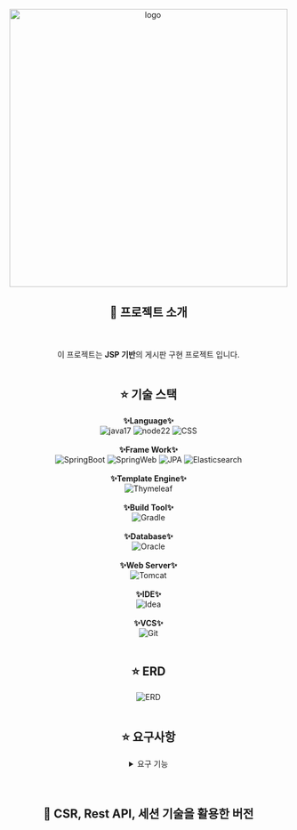 <p align="center">
  <img src="https://github.com/user-attachments/assets/1706fceb-6e10-49c9-b8bb-17308a6a1f9a" alt="logo" width="500px"/>
</p>
<h2 align="center">🚀 프로젝트 소개</h2>
<p align="center">
  <br><br>
  이 프로젝트는 <strong>JSP 기반</strong>의 게시판 구현 프로젝트 입니다.<br><br>
</p>

<h2 align="center">⭐ 기술 스택</h2>

<div align="center" width="600px">
  <strong>✨Language✨</strong><br>
            <img src="https://img.shields.io/badge/Java-17-%23007396" alt="java17"/>
            <img src="https://img.shields.io/badge/Java_Script-22.14.0-%23F7DF1E" alt="node22"/>
            <img src="https://img.shields.io/badge/CSS-%231572B6" alt="CSS"/><br><br>
  <strong>✨Frame Work✨</strong><br>
            <img src="https://img.shields.io/badge/Spring_Boot-3.4.5-%236DB33F" alt="SpringBoot"/>
            <img src="https://img.shields.io/badge/Spring_Web-6.1.6-%236DB33F" alt="SpringWeb"/>
            <img src="https://img.shields.io/badge/Spring_Data_JPA-3.2.5-%236DB33F" alt="JPA"/>
            <img src="https://img.shields.io/badge/Spring_Data_Elasticsearch-5.2.5-%236DB33F" alt="Elasticsearch"/><br><br>
  <strong>✨Template Engine✨</strong><br>
           <img src="https://img.shields.io/badge/Thymeleaf-3.1.2-%23005F0F" alt="Thymeleaf"/><br><br>
  <strong>✨Build Tool✨</strong><br>
           <img src="https://img.shields.io/badge/Gradle-8.13-%2302303A" alt="Gradle"/><br><br>
  <strong>✨Database✨</strong><br>
           <img src="https://img.shields.io/badge/Oracle-21-%23F80000" alt="Oracle"/><br><br>
  <strong>✨Web Server✨</strong><br>
           <img src="https://img.shields.io/badge/Apache_Tomcat-10.1.40-%23F8DC75" alt="Tomcat"/><br><br>
  <strong>✨IDE✨</strong><br>
           <img src="https://img.shields.io/badge/IntelliJ_IDEA-2024.3.5-%23000000" alt="Idea"/><br><br>
  <strong>✨VCS✨</strong><br>
           <img src="https://img.shields.io/badge/Github-%23181717" alt="Git"/><br><br>
  </p>
</div>
<h2 align="center">⭐ ERD</h2>
<p align="center">
  <img src="https://github.com/user-attachments/assets/94b15c04-7a4d-43a7-986b-391979a4d173" alt="ERD"/><br><br>
</p>
<h2 align="center">⭐ 요구사항</h2>
<details align="center">
    <summary>요구 기능</summary>
  <table align="center">
      <tr>
        <td>
          <ul type="none"><br>
            <li>1. 데이터베이스 설계<br><br>
              <ul type="none">
                <li>•  게시글에 필요한 데이터베이스 테이블을 설계하고 생성한다.</li>
                <li>•  테이블은 최소한 게시글의 아이디, 제목, 내용, 작성자, 작성 날짜, 수정 날짜를 저장할 수 있어야 한다.</li>
              </ul>
            </li>
            <hr />
            <li>2. 게시글 작성 기능<br><br>
              <ul type="none">
                <li>•  사용자가 새로운 게시글을 작성하고, 이를 데이터베이스에 저장할 수 있어야 한다.</li>
                <li>•  제목, 작성자, 내용을 필수로 입력해야 한다. (클라이언트 / 서버 데이터 유효성 체크)</li>
              </ul>
            </li>
            <hr />
            <li>3. 게시글 조회 기능<br><br>
              <ul type="none">
                <li>•  사용자가 작성한 게시글을 클릭하여 내용을 볼 수 있어야 한다.</li>
                <li>•  게시글 조회 화면에는 제목, 작성자, 내용, 작성 날짜가 표시되어야 한다. 이 정보는 데이터베이스에서 가져와야 한다.</li>
              </ul>
            </li>
            <hr />
            <li>4. 게시글 수정 기능<br><br>
              <ul type="none">
                <li>•  사용자가 조회 화면에서 수정 버튼을 클릭하면 내용을 수정할 수 있어야 한다.</li>
                <li>•  제목, 내용은 수정이 가능하고 필수로 입력해야 한다. (클라이언트 / 서버 데이터 유효성 체크)</li>
              </ul>
            </li>
            <hr />
            <li>5. 게시글 삭제 기능<br><br>
              <ul type="none">
                <li>•  게시글 조회 화면에서 사용자는 작성한 게시글을 삭제할 수 있어야 한다.</li>
                <li>•  게시글 삭제 후에는 해당 게시글 정보가 데이터베이스에서 삭제되어야 하며, 게시글 목록 화면으로 돌아가야 한다. (삭제 시 확인 유무 반영)</li>
              </ul>
            </li>
            <hr />
            <li>6. 게시글 목록 조회 기능<br><br>
              <ul type="none">
                <li>•  작성된 모든 게시글의 제목이 목록 형태로 표시되어야 한다. 이 정보는 데이터베이스에서 가져와야 한다.</li>
              </ul>
            </li>
          </ul>
        </td>
      </tr>
    </table>
</details>
<br><br><h2 align="center">🌟 CSR, Rest API, 세션 기술을 활용한 버전</h2>





